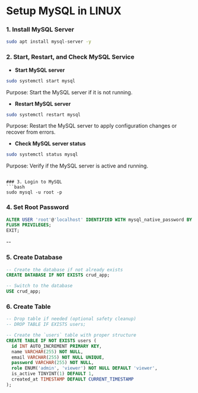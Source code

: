 # Setup MySQL in LINUX

### 1. Install MySQL Server

```bash
sudo apt install mysql-server -y
```

### 2. Start, Restart, and Check MySQL Service

* **Start MySQL server**

```bash
sudo systemctl start mysql
```

Purpose: Start the MySQL server if it is not running.

* **Restart MySQL server**

```bash
sudo systemctl restart mysql
```

Purpose: Restart the MySQL server to apply configuration changes or recover from errors.

* **Check MySQL server status**

```bash
sudo systemctl status mysql
```

Purpose: Verify if the MySQL server is active and running.

````

### 3. Login to MySQL
```bash
sudo mysql -u root -p
````

### 4. Set Root Password

```sql
ALTER USER 'root'@'localhost' IDENTIFIED WITH mysql_native_password BY 'java';             -- username: root and pwd: java host: localhost
FLUSH PRIVILEGES;
EXIT;
```

-- 

### 5. Create Database

```sql
-- Create the database if not already exists
CREATE DATABASE IF NOT EXISTS crud_app;

-- Switch to the database
USE crud_app;
```

### 6. Create Table

```sql
-- Drop table if needed (optional safety cleanup)
-- DROP TABLE IF EXISTS users;

-- Create the `users` table with proper structure
CREATE TABLE IF NOT EXISTS users (
  id INT AUTO_INCREMENT PRIMARY KEY,
  name VARCHAR(255) NOT NULL,
  email VARCHAR(255) NOT NULL UNIQUE,
  password VARCHAR(255) NOT NULL,
  role ENUM('admin', 'viewer') NOT NULL DEFAULT 'viewer',
  is_active TINYINT(1) DEFAULT 1,
  created_at TIMESTAMP DEFAULT CURRENT_TIMESTAMP
);
```
